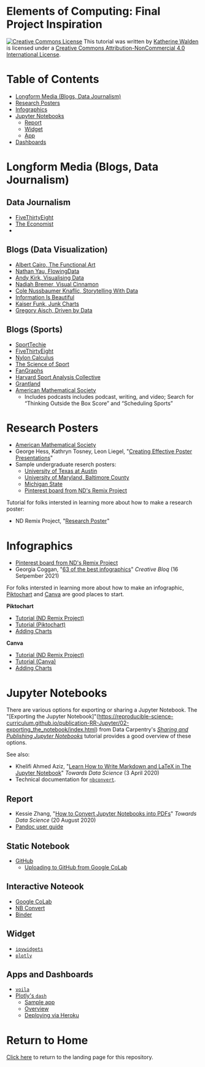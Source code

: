 # Elements of Computing: Final Project Inspiration

<a href="http://creativecommons.org/licenses/by-nc/4.0/" rel="license"><img style="border-width: 0;" src="https://i.creativecommons.org/l/by-nc/4.0/88x31.png" alt="Creative Commons License" /></a>
This tutorial was written by <a href="https://github.com/kwaldenphd">Katherine Walden</a> is licensed under a <a href="http://creativecommons.org/licenses/by-nc/4.0/" rel="license">Creative Commons Attribution-NonCommercial 4.0 International License</a>.

# Table of Contents

- [Longform Media (Blogs, Data Journalism)](#longform-media-blogs-data-journalism)
- [Research Posters](#research-posters)
- [Infographics](#infographics)
- [Jupyter Notebooks](#jupyter-notebooks)
  * [Report](#report)
  * [Widget](#widget)
  * [App](#app)
- [Dashboards](#dashboards)

# Longform Media (Blogs, Data Journalism)

## Data Journalism
- [FiveThirtyEight](https://fivethirtyeight.com/)
- [The Economist](https://www.economist.com/graphic-detail/)
- 

## Blogs (Data Visualization)
- [Albert Cairo, The Functional Art](http://www.thefunctionalart.com/)
- [Nathan Yau, FlowingData](https://flowingdata.com/)
- [Andy Kirk, Visualising Data](https://www.visualisingdata.com/)
- [Nadiah Bremer, Visual Cinnamon](https://www.visualcinnamon.com/blog/)
- [Cole Nussbaumer Knaflic, Storytelling With Data](http://www.storytellingwithdata.com/)
- [Information Is Beautiful](https://informationisbeautiful.net/)
- [Kaiser Funk, Junk Charts](https://junkcharts.typepad.com/)
- [Gregory Aisch, Driven by Data](https://driven-by-data.net/)

## Blogs (Sports)
* [SportTechie](https://www.sporttechie.com/)
* [FiveThirtyEight](https://fivethirtyeight.com/sports/)
* [Nylon Calculus](https://fansided.com/nba/nylon-calculus/)
* [The Science of Sport](https://sportsscientists.com/)
* [FanGraphs](https://www.fangraphs.com/)
* [Harvard Sport Analysis Collective](http://harvardsportsanalysis.org/)
* [Grantland](https://grantland.com/)
* [American Mathematical Society](http://www.ams.org/publicoutreach/mathmoments/browsemoments?cat=all)
    * Includes podcasts includes podcast, writing, and video; Search for “Thinking Outside the Box Score” and “Scheduling Sports”

# Research Posters

* [American Mathematical Society](http://www.ams.org/publicoutreach/mathmoments/browsemoments?cat=all)
* George Hess, Kathryn Tosney, Leon Liegel, "[Creating Effective Poster Presentations](https://projects.ncsu.edu/project/posters/)"
* Sample undergraduate reserch posters:
  * [University of Texas at Austin](https://ugs.utexas.edu/our/poster/samples)
  * [University of Maryland, Baltimore County](https://ur.umbc.edu/poster-presentation-examples/)
  * [Michigan State](https://urca.msu.edu/poster-samples)
  * [Pinterest board from ND's Remix Project](https://www.pinterest.com/remixlist/research-poster/)

Tutorial for folks intersted in learning more about how to make a research poster:
- ND Remix Project, "[Research Poster](https://remix.nd.edu/research-poster.html)"

# Infographics

- [Pinterest board from ND's Remix Project](https://www.pinterest.com/remixlist/infographic/)
- Georgia Coggan, "[63 of the best infographics](https://www.creativebloq.com/graphic-design-tips/information-graphics-1232836)" *Creative Bloq* (16 Setpember 2021)

For folks intersted in learning more about how to make an infographic, [Piktochart](https://piktochart.com/templates/infographics/) and [Canva](https://www.canva.com/create/infographics/) are good places to start.

**Piktochart**
- [Tutorial (ND Remix Project)](https://remix.nd.edu/infographic.html)
- [Tutorial (Piktochart)](https://piktochart.com/blog/student-guide-getting-started-piktochart/)
- [Adding Charts](https://piktochart.com/blog/types-of-graphs/)

**Canva**
- [Tutorial (ND Remix Project)](https://remix.nd.edu/infographic.html)
- [Tutorial (Canva)](https://www.canva.com/learn/how-to-make-an-infographic/)
- [Adding Charts](https://www.canva.com/graphs/)

# Jupyter Notebooks

There are various options for exporting or sharing a Jupyter Notebook. The "[Exporting the Jupyter Notebook]"(https://reproducible-science-curriculum.github.io/publication-RR-Jupyter/02-exporting_the_notebook/index.html) from Data Carpentry's *[Sharing and Publishing Jupyter Notebooks](https://reproducible-science-curriculum.github.io/publication-RR-Jupyter/)* tutorial provides a good overview of these options.

See also: 
- Khelifi Ahmed Aziz, "[Learn How to Write Markdown and LaTeX in The Jupyter Notebook](https://towardsdatascience.com/write-markdown-latex-in-the-jupyter-notebook-10985edb91fd)" *Towards Data Science* (3 April 2020)
- Technical documentation for [`nbconvert`](https://github.com/jupyter/nbconvert).

## Report
- Kessie Zhang, "[How to Convert Jupyter Notebooks into PDFs](https://towardsdatascience.com/how-to-convert-jupyter-notebooks-into-pdf-5accaef3758)" *Towards Data Science* (20 August 2020)
- [Pandoc user guide](https://pandoc.org/MANUAL.html)

## Static Notebook
- [GitHub](https://reproducible-science-curriculum.github.io/sharing-RR-Jupyter/01-sharing-github/)
  * [Uploading to GitHub from Google CoLab](https://www.geeksforgeeks.org/how-to-upload-project-on-github-from-google-colab/)

## Interactive Noteook
- [Google CoLab](https://colab.research.google.com/)
- [NB Convert](https://nbviewer.org/)
- [Binder](https://mybinder.org/) 

## Widget
- [`ipywidgets`](https://ipywidgets.readthedocs.io/en/latest/index.html)
- [`plotly`](https://plotly.com/python/#jupyter-widgets)

## Apps and Dashboards
- [`voila`](https://voila.readthedocs.io/en/stable/)
- [Plotly's `dash`](https://plotly.com/dash/)
  * [Sample app](https://github.com/kwaldenphd/sample-dash-app)
  * [Overview](https://github.com/kwaldenphd/dash-python)
  * [Deploying via Heroku](https://github.com/austinlasseter/flying-dog-beers)

# Return to Home
[Click here](https://github.com/kwaldenphd/eoc-final-project-resources) to return to the landing page for this repository.
